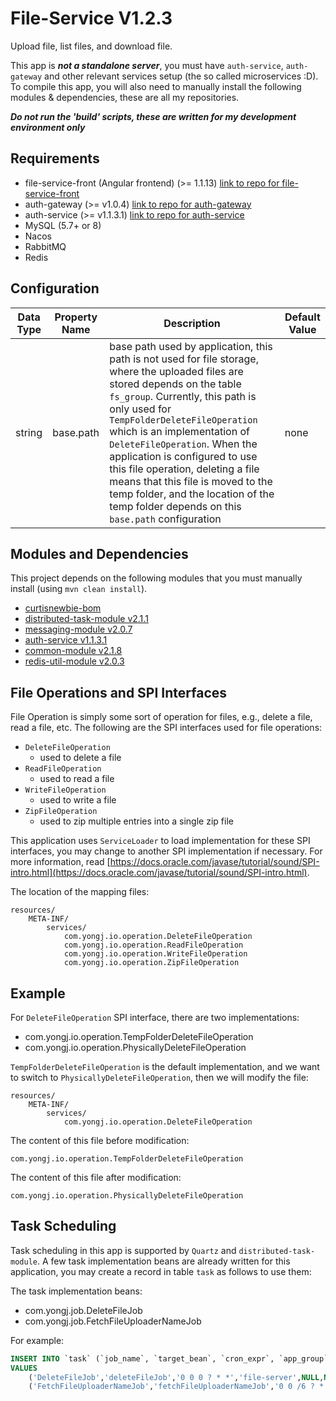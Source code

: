 # File-Service V1.2.3

Upload file, list files, and download file.

This app is ***not a standalone server***, you must have `auth-service`, `auth-gateway` and other relevant services setup (the so called microservices :D). To compile this app, you will also need to manually install the following modules & dependencies, these are all my repositories.

***Do not run the 'build' scripts, these are written for my development environment only***

## Requirements 

- file-service-front (Angular frontend) (>= 1.1.13) [link to repo for file-service-front](https://github.com/CurtisNewbie/file-service-front/tree/v1.1.13)
- auth-gateway (>= v1.0.4) [link to repo for auth-gateway](https://github.com/CurtisNewbie/auth-gateway/tree/v1.0.4)
- auth-service (>= v1.1.3.1) [link to repo for auth-service](https://github.com/CurtisNewbie/auth-service/tree/v1.1.3.1)
- MySQL (5.7+ or 8)
- Nacos 
- RabbitMQ
- Redis

## Configuration

| Data Type | Property Name | Description                                                                                                                                                                                                                                                                                                                                                                                                                                                                           | Default Value |
|-----------|---------------|---------------------------------------------------------------------------------------------------------------------------------------------------------------------------------------------------------------------------------------------------------------------------------------------------------------------------------------------------------------------------------------------------------------------------------------------------------------------------------------|---------------|
| string    | base.path     | base path used by application, this path is not used for file storage, where the uploaded files are stored depends on the table `fs_group`. Currently, this path is only used for `TempFolderDeleteFileOperation` which is an implementation of `DeleteFileOperation`. When the application is configured to use this file operation, deleting a file means that this file is moved to the temp folder, and the location of the temp folder depends on this `base.path` configuration | none          |

## Modules and Dependencies

This project depends on the following modules that you must manually install (using `mvn clean install`).

- [curtisnewbie-bom](https://github.com/CurtisNewbie/curtisnewbie-bom)
- [distributed-task-module v2.1.1](https://github.com/CurtisNewbie/distributed-task-module/tree/v2.1.1)
- [messaging-module v2.0.7](https://github.com/CurtisNewbie/messaging-module/tree/v2.0.7)
- [auth-service v1.1.3.1](https://github.com/curtisnewbie/auth-service/tree/v1.1.3.1)
- [common-module v2.1.8](https://github.com/CurtisNewbie/common-module/tree/v2.1.8)
- [redis-util-module v2.0.3](https://github.com/CurtisNewbie/redis-util-module/tree/v2.0.3)


## File Operations and SPI Interfaces

File Operation is simply some sort of operation for files, e.g., delete a file, read a file, etc. The following are the SPI interfaces used for file operations:

- `DeleteFileOperation`
    - used to delete a file
- `ReadFileOperation`
    - used to read a file
- `WriteFileOperation`
    - used to write a file
- `ZipFileOperation`
    - used to zip multiple entries into a single zip file

This application uses `ServiceLoader` to load implementation for these SPI interfaces, you may change to another SPI implementation if necessary. For more information, read [https://docs.oracle.com/javase/tutorial/sound/SPI-intro.html](https://docs.oracle.com/javase/tutorial/sound/SPI-intro.html).

The location of the mapping files:

```
resources/
    META-INF/
        services/
            com.yongj.io.operation.DeleteFileOperation
            com.yongj.io.operation.ReadFileOperation
            com.yongj.io.operation.WriteFileOperation
            com.yongj.io.operation.ZipFileOperation
```

## Example

For `DeleteFileOperation` SPI interface, there are two implementations:

- com.yongj.io.operation.TempFolderDeleteFileOperation 
- com.yongj.io.operation.PhysicallyDeleteFileOperation

`TempFolderDeleteFileOperation` is the default implementation, and we want to switch to `PhysicallyDeleteFileOperation`, then we will modify the file:

```
resources/
    META-INF/
        services/
            com.yongj.io.operation.DeleteFileOperation
```

The content of this file before modification:

```
com.yongj.io.operation.TempFolderDeleteFileOperation
```

The content of this file after modification:

```
com.yongj.io.operation.PhysicallyDeleteFileOperation
```

## Task Scheduling  

Task scheduling in this app is supported by `Quartz` and `distributed-task-module`. A few task implementation beans are already written for this application, you may create a record in table `task` as follows to use them: 

The task implementation beans: 

- com.yongj.job.DeleteFileJob
- com.yongj.job.FetchFileUploaderNameJob

For example:

```sql
INSERT INTO `task` (`job_name`, `target_bean`, `cron_expr`, `app_group`, `last_run_start_time`, `last_run_end_time`, `last_run_by`, `last_run_result`, `enabled`, `concurrent_enabled`, `update_date`, `update_by`) 
VALUES 
    ('DeleteFileJob','deleteFileJob','0 0 0 ? * *','file-server',NULL,NULL,'','',1,0,CURRENT_TIMESTAMP,''),
    ('FetchFileUploaderNameJob','fetchFileUploaderNameJob','0 0 /6 ? * *','file-server',NULL,NULL,'','',0,0,CURRENT_TIMESTAMP,'');
```
    



